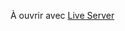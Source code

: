 À  ouvrir avec  [Live  Server](https://marketplace.visualstudio.com/items?itemName=ritwickdey.LiveServer)
